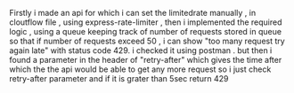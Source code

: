 Firstly i made an api for which i can set the limitedrate manually , in cloutflow file , using express-rate-limiter ,
then i implemented the required logic , using a queue keeping track of number of requests stored in queue so that 
if number of requests exceed 50 , i can show "too many request try again late" with status code 429. i checked it using postman .
but then i found a parameter in the header of "retry-after" which gives the time after which the the api would be able to get any more request
so i just check retry-after parameter and if it is grater than 5sec return 429
